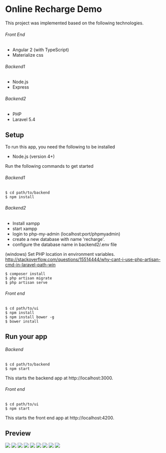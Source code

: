 # Online Recharge Demo

This project was implemented based on the following technologies.

###### Front End
- Angular 2 (with TypeScript)
- Materialize css

###### Backend1
- Node.js
- Express

###### Backend2
- PHP
- Laravel 5.4

## Setup

To run this app, you need the following to be installed

- Node.js (version 4+)

Run the following commands to get started

###### Backend1

```
$ cd path/to/backend
$ npm install
```

###### Backend2

- Install xampp
- start xampp
- login to php-my-admin (localhost:port/phpmyadmin)
- create a new database with name 'recharge'.
- configure the database name in backend2/.env file

(windows)
Set PHP location in environment variables.
http://stackoverflow.com/questions/15514444/why-cant-i-use-php-artisan-cmd-in-laravel-path-win

```
$ composer install
$ php artisan migrate
$ php artisan serve
```

###### Front end

```
$ cd path/to/ui
$ npm install
$ npm install bower -g
$ bower install
```

## Run your app

###### Backend

```
$ cd path/to/backend
$ npm start
```

This starts the backend app at http://localhost:3000.

###### Front end

```
$ cd path/to/ui
$ npm start
```

This starts the front end app at http://localhost:4200.


## Preview

![](screenshots/homepage.png)
![](screenshots/signup.png)
![](screenshots/login.png)
![](screenshots/mobile_recharge.png)
![](screenshots/mobile_recharge2.png)
![](screenshots/mobile_recharge3.png)
![](screenshots/dth_recharge.png)
![](screenshots/bill_pay.png)
![](screenshots/history.png)
